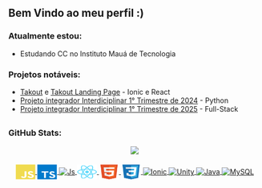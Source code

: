 ## Bem Vindo ao meu perfil :)

### Atualmente estou:
- Estudando CC no Instituto Mauá de Tecnologia

### Projetos notáveis:
- [Takout](https://github.com/AlvarezGui/Takout/) e [Takout Landing Page](https://github.com/AlvarezGui/takout-lp) - Ionic e React
- [Projeto integrador Interdiciplinar 1° Trimestre de 2024](https://github.com/AlvarezGui/PII-1tri-2024) - Python
- [Projeto integrador Interdiciplinar 1° Trimestre de 2025](https://github.com/AlvarezGui/PII3S-MauaEsports) - Full-Stack

##

### GitHub Stats:
<div align="center">
  <a href="https://github.com/AlvarezGui">
  <!-- <img height="180em" src="https://github-readme-stats.vercel.app/api?username=AlvarezGui&show_icons=true&theme=tokyonight&include_all_commits=true&count_private=true"/> -->
  <img height="180em" src="https://github-readme-stats.vercel.app/api/top-langs/?username=AlvarezGui&layout=compact&langs_count=7&theme=tokyonight"/>
</div>
  
  <div align='center' style="display: inline_block"><br>
  <img align="center" alt="Js" height="30" width="40" src="https://raw.githubusercontent.com/devicons/devicon/master/icons/javascript/javascript-plain.svg">
  <img align="center" alt="Ts" height="30" width="40" src="https://raw.githubusercontent.com/devicons/devicon/master/icons/typescript/typescript-plain.svg">
  <img align="center" alt="Js" height="30" width="40" src="https://cdn.jsdelivr.net/gh/devicons/devicon/icons/python/python-original.svg" />
  <img align="center" alt="React" height="30" width="40" src="https://raw.githubusercontent.com/devicons/devicon/master/icons/react/react-original.svg">
  <img align="center" alt="HTML" height="30" width="40" src="https://raw.githubusercontent.com/devicons/devicon/master/icons/html5/html5-original.svg">
  <img align="center" alt="CSS" height="30" width="40" src="https://raw.githubusercontent.com/devicons/devicon/master/icons/css3/css3-original.svg">
  <img align='center' alt="Ionic" height="30" width="40" src="https://cdn.jsdelivr.net/gh/devicons/devicon/icons/ionic/ionic-original.svg"> 
  <img align='center' alt="Unity" height="30" width="40" src="https://cdn.jsdelivr.net/gh/devicons/devicon/icons/unity/unity-original.svg"> 
  <img align='center' alt='Java' height="30" width="40"src="https://cdn.jsdelivr.net/gh/devicons/devicon@latest/icons/java/java-original.svg" />
  <img align='center' alt='MySQL' height="30" width="40" src="https://cdn.jsdelivr.net/gh/devicons/devicon@latest/icons/mysql/mysql-original-wordmark.svg" />
          
          
  

    
</div>
  
##


